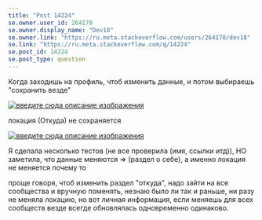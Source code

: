 ```yaml
---
title: "Post 14224"
se.owner.user_id: 264178
se.owner.display_name: "Dev18"
se.owner.link: "https://ru.meta.stackoverflow.com/users/264178/dev18"
se.link: "https://ru.meta.stackoverflow.com/q/14224"
se.post_id: 14224
se.post_type: question
---
```

<p>Когда заходишь на профиль, чтоб изменить данные, и потом выбираешь &quot;сохранить везде&quot;</p>
<p><a href="https://i.sstatic.net/wsDQO.png" rel="nofollow noreferrer"><img src="https://i.sstatic.net/wsDQO.png" alt="введите сюда описание изображения" /></a></p>
<p>локация (Откуда) не сохраняется</p>
<p><a href="https://i.sstatic.net/QxTm4.png" rel="nofollow noreferrer"><img src="https://i.sstatic.net/QxTm4.png" alt="введите сюда описание изображения" /></a></p>
<p>Я сделала несколько тестов (не все проверила (имя, ссылки итд)), НО заметила, что данные меняются =&gt; (раздел о себе), а именно локация не меняется почему то</p>
<p>проще говоря, чтоб изменить раздел &quot;откуда&quot;, надо зайти на все сообщества и вручную поменять, незнаю было ли так и раньше, ни разу не меняла локацию, но вот личная информация, если меняешь для всех сообществ везде всегде обновлялась одновременно одинаково.</p>
